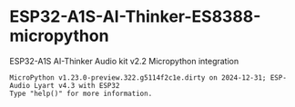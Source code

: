 # ESP32-A1S-AI-Thinker-ES8388-micropython
ESP32-A1S AI-Thinker Audio kit v2.2 Micropython integration
```
MicroPython v1.23.0-preview.322.g5114f2c1e.dirty on 2024-12-31; ESP-Audio Lyart v4.3 with ESP32
Type "help()" for more information.
```
